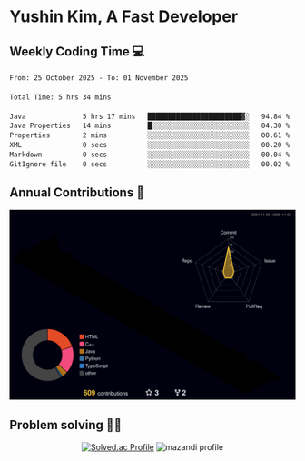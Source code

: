 # Yushin Kim, A Fast Developer

## Weekly Coding Time 💻

<!--START_SECTION:waka-->

```txt
From: 25 October 2025 - To: 01 November 2025

Total Time: 5 hrs 34 mins

Java              5 hrs 17 mins   ███████████████████████▓░   94.84 %
Java Properties   14 mins         █░░░░░░░░░░░░░░░░░░░░░░░░   04.30 %
Properties        2 mins          ░░░░░░░░░░░░░░░░░░░░░░░░░   00.61 %
XML               0 secs          ░░░░░░░░░░░░░░░░░░░░░░░░░   00.20 %
Markdown          0 secs          ░░░░░░░░░░░░░░░░░░░░░░░░░   00.04 %
GitIgnore file    0 secs          ░░░░░░░░░░░░░░░░░░░░░░░░░   00.02 %
```

<!--END_SECTION:waka-->

## Annual Contributions 🏃

![](./profile-3d-contrib/profile-night-rainbow.svg)

## Problem solving 👨‍💻

<div align="center">

[![Solved.ac Profile](http://mazassumnida.wtf/api/v2/generate_badge?boj=kys010306)](https://solved.ac/kys010306)
![mazandi profile](http://mazandi.herokuapp.com/api?handle=kys010306&theme=dark)

</div>
